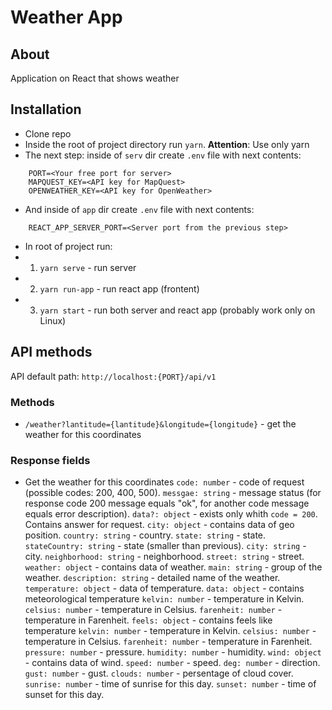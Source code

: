 # Weather App

## About
Application on React that shows weather  

## Installation
- Clone repo
- Inside the root of project directory run `yarn`. **Attention**: Use only yarn
- The next step: inside of `serv` dir create `.env` file with next contents:
```env
	PORT=<Your free port for server>
	MAPQUEST_KEY=<API key for MapQuest>
	OPENWEATHER_KEY=<API key for OpenWeather>
```
- And inside of `app` dir create `.env` file with next contents:
```env
	REACT_APP_SERVER_PORT=<Server port from the previous step>
```
- In root of project run:
- 1. `yarn serve` - run server
- 2. `yarn run-app` - run react app (frontent)
- 3. `yarn start` - run both server and react app (probably work only on Linux)

## API methods
API default path: `http://localhost:{PORT}/api/v1`

### Methods
- `/weather?lantitude={lantitude}&longitude={longitude}` - get the weather for this coordinates

### Response fields
- Get the weather for this coordinates
	`code: number` - code of request (possible codes: 200, 400, 500).
	`messgae: string` - message status (for response code 200 message equals "ok", for another code message equals error description).
	`data?: object` - exists only whith `code = 200`. Contains answer for request.
		`city: object` - contains data of geo position.
			`country: string` - country.
			`state: string` - state.
			`stateCountry: string` - state (smaller than previous).
			`city: string` - city.
			`neighborhood: string` - neighborhood.
			`street: string` - street.
		`weather: object` - contains data of weather.
			`main: string` - group of the weather.
			`description: string` - detailed name of the weather.
			`temperature: object` - data of temperature.
				`data: object` - contains meteorological temperature
					`kelvin: number` - temperature in Kelvin.
					`celsius: number` - temperature in Celsius.
					`farenheit: number` - temperature in Farenheit.
				`feels: object` - contains feels like temperature
					`kelvin: number` - temperature in Kelvin.
					`celsius: number` - temperature in Celsius.
					`farenheit: number` - temperature in Farenheit.
			`pressure: number` - pressure.
			`humidity: number` - humidity.
			`wind: object` - contains data of wind.
				`speed: number` - speed.
				`deg: number` - direction.
				`gust: number` - gust.
			`clouds: number` - persentage of cloud cover.
			`sunrise: number` - time of sunrise for this day.
			`sunset: number` - time of sunset for this day.